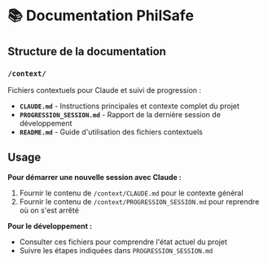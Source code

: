 # 📚 Documentation PhilSafe

## Structure de la documentation

### `/context/`
Fichiers contextuels pour Claude et suivi de progression :
- **`CLAUDE.md`** - Instructions principales et contexte complet du projet
- **`PROGRESSION_SESSION.md`** - Rapport de la dernière session de développement
- **`README.md`** - Guide d'utilisation des fichiers contextuels

## Usage

**Pour démarrer une nouvelle session avec Claude :**
1. Fournir le contenu de `/context/CLAUDE.md` pour le contexte général
2. Fournir le contenu de `/context/PROGRESSION_SESSION.md` pour reprendre où on s'est arrêté

**Pour le développement :**
- Consulter ces fichiers pour comprendre l'état actuel du projet
- Suivre les étapes indiquées dans `PROGRESSION_SESSION.md`